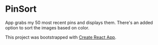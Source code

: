 # PinSort

App grabs my 50 most recent pins and displays them.
There's an added option to sort the images based on color.


This project was bootstrapped with [Create React App](https://github.com/facebookincubator/create-react-app).
